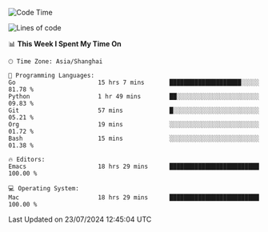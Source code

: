<!--START_SECTION:waka-->
![Code Time](http://img.shields.io/badge/Code%20Time-2%2C090%20hrs%2034%20mins-blue)

![Lines of code](https://img.shields.io/badge/From%20Hello%20World%20I%27ve%20Written-308.0%20thousand%20lines%20of%20code-blue)

📊 **This Week I Spent My Time On** 

```text
🕑︎ Time Zone: Asia/Shanghai

💬 Programming Languages: 
Go                       15 hrs 7 mins       ████████████████████░░░░░   81.78 % 
Python                   1 hr 49 mins        ██░░░░░░░░░░░░░░░░░░░░░░░   09.83 % 
Git                      57 mins             █░░░░░░░░░░░░░░░░░░░░░░░░   05.21 % 
Org                      19 mins             ░░░░░░░░░░░░░░░░░░░░░░░░░   01.72 % 
Bash                     15 mins             ░░░░░░░░░░░░░░░░░░░░░░░░░   01.38 % 

🔥 Editors: 
Emacs                    18 hrs 29 mins      █████████████████████████   100.00 % 

💻 Operating System: 
Mac                      18 hrs 29 mins      █████████████████████████   100.00 % 
```


 Last Updated on 23/07/2024 12:45:04 UTC
<!--END_SECTION:waka-->
